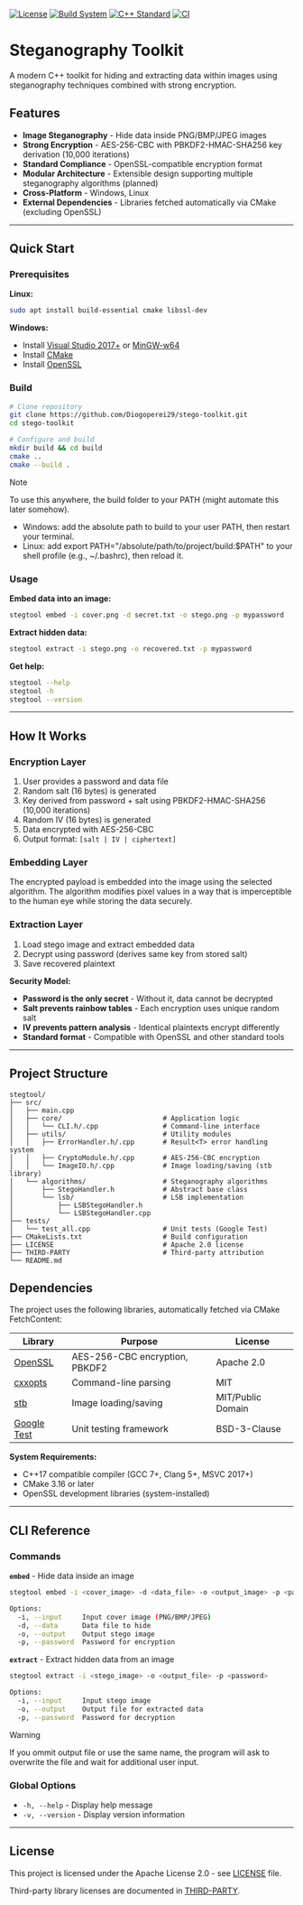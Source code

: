 [![License](https://img.shields.io/badge/License-Apache_2.0-blue.svg)](https://opensource.org/licenses/Apache-2.0) [![Build System](https://img.shields.io/badge/Build-CMake-orange.svg)](https://cmake.org/) [![C++ Standard](https://img.shields.io/badge/C%2B%2B-17-blue.svg)](https://isocpp.org/std/the-standard) [![CI](https://img.shields.io/github/actions/workflow/status/Diogoperei29/stego-toolkit/ci.yml?branch=main)](https://github.com/Diogoperei29/stego-toolkit/actions/workflows/ci.yml)

# Steganography Toolkit

A modern C++ toolkit for hiding and extracting data within images using steganography techniques combined with strong encryption.

## Features

- **Image Steganography** - Hide data inside PNG/BMP/JPEG images
- **Strong Encryption** - AES-256-CBC with PBKDF2-HMAC-SHA256 key derivation (10,000 iterations)
- **Standard Compliance** - OpenSSL-compatible encryption format
- **Modular Architecture** - Extensible design supporting multiple steganography algorithms (planned)
- **Cross-Platform** - Windows, Linux
- **External Dependencies** - Libraries fetched automatically via CMake (excluding OpenSSL)

---

## Quick Start

### Prerequisites

**Linux:**
```bash
sudo apt install build-essential cmake libssl-dev
```

**Windows:**
- Install [Visual Studio 2017+](https://visualstudio.microsoft.com/) or [MinGW-w64](https://www.mingw-w64.org/)
- Install [CMake](https://cmake.org/download/)
- Install [OpenSSL](https://slproweb.com/products/Win32OpenSSL.html)

### Build

```bash
# Clone repository
git clone https://github.com/Diogoperei29/stego-toolkit.git
cd stego-toolkit

# Configure and build
mkdir build && cd build
cmake ..
cmake --build .
```

> [!NOTE]  
> To use this anywhere, the build folder to your PATH (might automate this later somehow).
> - Windows: add the absolute path to build to your user PATH, then restart your terminal.
> - Linux: add export PATH="/absolute/path/to/project/build:$PATH" to your shell profile (e.g., ~/.bashrc), then reload it.

### Usage

**Embed data into an image:**
```bash
stegtool embed -i cover.png -d secret.txt -o stego.png -p mypassword
```

**Extract hidden data:**
```bash
stegtool extract -i stego.png -o recovered.txt -p mypassword
```

**Get help:**
```bash
stegtool --help
stegtool -h
stegtool --version
```

---

## How It Works

### Encryption Layer
1. User provides a password and data file
2. Random salt (16 bytes) is generated
3. Key derived from password + salt using PBKDF2-HMAC-SHA256 (10,000 iterations)
4. Random IV (16 bytes) is generated
5. Data encrypted with AES-256-CBC
6. Output format: `[salt | IV | ciphertext]`

### Embedding Layer
The encrypted payload is embedded into the image using the selected algorithm. The algorithm modifies pixel values in a way that is imperceptible to the human eye while storing the data securely.

### Extraction Layer
1. Load stego image and extract embedded data
2. Decrypt using password (derives same key from stored salt)
3. Save recovered plaintext

**Security Model:**
- **Password is the only secret** - Without it, data cannot be decrypted
- **Salt prevents rainbow tables** - Each encryption uses unique random salt
- **IV prevents pattern analysis** - Identical plaintexts encrypt differently
- **Standard format** - Compatible with OpenSSL and other standard tools

---

## Project Structure

```
stegtool/
├── src/
│   ├── main.cpp
│   ├── core/                         # Application logic
│   │   └── CLI.h/.cpp                # Command-line interface
│   ├── utils/                        # Utility modules
│   │   ├── ErrorHandler.h/.cpp       # Result<T> error handling system
│   │   ├── CryptoModule.h/.cpp       # AES-256-CBC encryption
│   │   └── ImageIO.h/.cpp            # Image loading/saving (stb library)
│   └── algorithms/                   # Steganography algorithms
│       ├── StegoHandler.h            # Abstract base class
│       └── lsb/                      # LSB implementation
│           ├── LSBStegoHandler.h
│           └── LSBStegoHandler.cpp
├── tests/
│   └── test_all.cpp                  # Unit tests (Google Test)
├── CMakeLists.txt                    # Build configuration
├── LICENSE                           # Apache 2.0 license
├── THIRD-PARTY                       # Third-party attribution
└── README.md
```


## Dependencies

The project uses the following libraries, automatically fetched via CMake FetchContent:

| Library | Purpose | License |
|---------|---------|---------|
| [OpenSSL](https://www.openssl.org/) | AES-256-CBC encryption, PBKDF2 | Apache 2.0 |
| [cxxopts](https://github.com/jarro2783/cxxopts) | Command-line parsing | MIT |
| [stb](https://github.com/nothings/stb) | Image loading/saving | MIT/Public Domain |
| [Google Test](https://github.com/google/googletest) | Unit testing framework | BSD-3-Clause |

**System Requirements:**
- C++17 compatible compiler (GCC 7+, Clang 5+, MSVC 2017+)
- CMake 3.16 or later
- OpenSSL development libraries (system-installed)

---

## CLI Reference

### Commands

**`embed`** - Hide data inside an image
```bash
stegtool embed -i <cover_image> -d <data_file> -o <output_image> -p <password>

Options:
  -i, --input     Input cover image (PNG/BMP/JPEG)
  -d, --data      Data file to hide
  -o, --output    Output stego image
  -p, --password  Password for encryption
```

**`extract`** - Extract hidden data from an image
```bash
stegtool extract -i <stego_image> -o <output_file> -p <password>

Options:
  -i, --input     Input stego image
  -o, --output    Output file for extracted data
  -p, --password  Password for decryption
```
> [!WARNING]  
> If you ommit output file or use the same name, the program will ask to overwrite the file and wait for additional user input.

### Global Options
- `-h, --help` - Display help message
- `-v, --version` - Display version information

---

## License

This project is licensed under the Apache License 2.0 - see [LICENSE](LICENSE) file.

Third-party library licenses are documented in [THIRD-PARTY](THIRD-PARTY).

